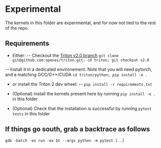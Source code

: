 # Experimental

The kernels in this folder are experimental, and for now not tied to the rest of the repo.

## Requirements

- Either:
--  Checkout the [Triton v2.0 branch](git@github.com:openai/triton.git)
`git clone git@github.com:openai/triton.git; cd triton; git checkout v2.0`

--  Install it in a dedicated environement. Note that you will need pytorch, and a matching GCC/G++/CUDA
`cd triton/python; pip install -e .`

- or install the Triton 2 dev wheel:
-- `pip install -r requirements.txt`

- (Optional) install the kernels present here by running `pip install -e .` in this folder

- (Optional) Check that the installation is successful by running `pytest tests` in this folder

## If things go south, grab a backtrace as follows

`gdb -batch -ex run -ex bt --args python -m pytest [..]`
